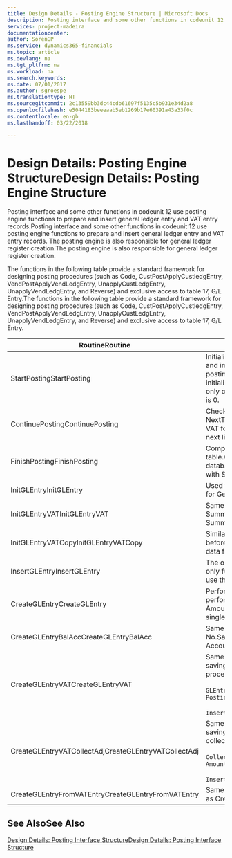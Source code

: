 ```yaml
---
title: Design Details - Posting Engine Structure | Microsoft Docs
description: Posting interface and some other functions in codeunit 12 use posting engine functions to prepare and insert general ledger entry and VAT entry records. The posting engine is also responsible for general ledger register creation.
services: project-madeira
documentationcenter: 
author: SorenGP
ms.service: dynamics365-financials
ms.topic: article
ms.devlang: na
ms.tgt_pltfrm: na
ms.workload: na
ms.search.keywords: 
ms.date: 07/01/2017
ms.author: sgroespe
ms.translationtype: HT
ms.sourcegitcommit: 2c13559bb3dc44cdb61697f5135c5b931e34d2a8
ms.openlocfilehash: e5044183beeeaab5eb1269b17e60391a43a33f0c
ms.contentlocale: en-gb
ms.lasthandoff: 03/22/2018

---
```

# <a name="design-details-posting-engine-structure"></a><span data-ttu-id="7e024-104">Design Details: Posting Engine Structure</span><span class="sxs-lookup"><span data-stu-id="7e024-104">Design Details: Posting Engine Structure</span></span>
<span data-ttu-id="7e024-105">Posting interface and some other functions in codeunit 12 use posting engine functions to prepare and insert general ledger entry and VAT entry records.</span><span class="sxs-lookup"><span data-stu-id="7e024-105">Posting interface and some other functions in codeunit 12 use posting engine functions to prepare and insert general ledger entry and VAT entry records.</span></span> <span data-ttu-id="7e024-106">The posting engine is also responsible for general ledger register creation.</span><span class="sxs-lookup"><span data-stu-id="7e024-106">The posting engine is also responsible for general ledger register creation.</span></span>  
  
 <span data-ttu-id="7e024-107">The functions in the following table provide a standard framework for designing posting procedures (such as Code, CustPostApplyCustledgEntry, VendPostApplyVendLedgEntry, UnapplyCustLedgEntry, UnapplyVendLedgEntry, and Reverse) and exclusive access to table 17, G/L Entry.</span><span class="sxs-lookup"><span data-stu-id="7e024-107">The functions in the following table provide a standard framework for designing posting procedures (such as Code, CustPostApplyCustledgEntry, VendPostApplyVendLedgEntry, UnapplyCustLedgEntry, UnapplyVendLedgEntry, and Reverse) and exclusive access to table 17, G/L Entry.</span></span>  
  
|<span data-ttu-id="7e024-108">Routine</span><span class="sxs-lookup"><span data-stu-id="7e024-108">Routine</span></span>|<span data-ttu-id="7e024-109">Description</span><span class="sxs-lookup"><span data-stu-id="7e024-109">Description</span></span>|  
|-------------|---------------------------------------|  
|<span data-ttu-id="7e024-110">StartPosting</span><span class="sxs-lookup"><span data-stu-id="7e024-110">StartPosting</span></span>|<span data-ttu-id="7e024-111">Initializes posting buffer TempGLEntryBuf, locks G/L Entry and VAT Entry tables, and initializes Accounting Period, G/L Register, and Exchange Rate.</span><span class="sxs-lookup"><span data-stu-id="7e024-111">Initializes posting buffer TempGLEntryBuf, locks G/L Entry and VAT Entry tables, and initializes Accounting Period, G/L Register, and Exchange Rate.</span></span> <span data-ttu-id="7e024-112">Should be called only once, then NextEntryNo is 0.</span><span class="sxs-lookup"><span data-stu-id="7e024-112">Should be called only once, then NextEntryNo is 0.</span></span>|  
|<span data-ttu-id="7e024-113">ContinuePosting</span><span class="sxs-lookup"><span data-stu-id="7e024-113">ContinuePosting</span></span>|<span data-ttu-id="7e024-114">Checks and posts unrealized VAT for previous transaction increment NextTransactionNo and prepares post of next line.</span><span class="sxs-lookup"><span data-stu-id="7e024-114">Checks and posts unrealized VAT for previous transaction increment NextTransactionNo and prepares post of next line.</span></span>|  
|<span data-ttu-id="7e024-115">FinishPosting</span><span class="sxs-lookup"><span data-stu-id="7e024-115">FinishPosting</span></span>|<span data-ttu-id="7e024-116">Completes posting by inserting G/L entries from temporary buffer into database table.</span><span class="sxs-lookup"><span data-stu-id="7e024-116">Completes posting by inserting G/L entries from temporary buffer into database table.</span></span> <span data-ttu-id="7e024-117">Always used together with StartPosting.</span><span class="sxs-lookup"><span data-stu-id="7e024-117">Always used together with StartPosting.</span></span> <span data-ttu-id="7e024-118">Checks for inconsistencies.</span><span class="sxs-lookup"><span data-stu-id="7e024-118">Checks for inconsistencies.</span></span>|  
|<span data-ttu-id="7e024-119">InitGLEntry</span><span class="sxs-lookup"><span data-stu-id="7e024-119">InitGLEntry</span></span>|<span data-ttu-id="7e024-120">Used to initialise new G/L entry for Gen. Jnl Line.</span><span class="sxs-lookup"><span data-stu-id="7e024-120">Used to initialize new G/L entry for Gen. Jnl Line.</span></span> <span data-ttu-id="7e024-121">Returns GLEntry as parameter.</span><span class="sxs-lookup"><span data-stu-id="7e024-121">Returns GLEntry as parameter.</span></span>|  
|<span data-ttu-id="7e024-122">InitGLEntryVAT</span><span class="sxs-lookup"><span data-stu-id="7e024-122">InitGLEntryVAT</span></span>|<span data-ttu-id="7e024-123">Same as InitGLEntry, but also assigns Bal. Account No. and SummarizeVAT.</span><span class="sxs-lookup"><span data-stu-id="7e024-123">Same as InitGLEntry, but also assigns Bal. Account No. and SummarizeVAT.</span></span>|  
|<span data-ttu-id="7e024-124">InitGLEntryVATCopy</span><span class="sxs-lookup"><span data-stu-id="7e024-124">InitGLEntryVATCopy</span></span>|<span data-ttu-id="7e024-125">Similar to InitGLEntryVAT, but also copies posting groups data from VAT Entry before SummarizeVAT.</span><span class="sxs-lookup"><span data-stu-id="7e024-125">Similar to InitGLEntryVAT, but also copies posting groups data from VAT Entry before SummarizeVAT.</span></span>|  
|<span data-ttu-id="7e024-126">InsertGLEntry</span><span class="sxs-lookup"><span data-stu-id="7e024-126">InsertGLEntry</span></span>|<span data-ttu-id="7e024-127">The only function that inserts G/L entry into global TempGLEntryBuf table.</span><span class="sxs-lookup"><span data-stu-id="7e024-127">The only function that inserts G/L entry into global TempGLEntryBuf table.</span></span> <span data-ttu-id="7e024-128">Always use this function for insert.</span><span class="sxs-lookup"><span data-stu-id="7e024-128">Always use this function for insert.</span></span>|  
|<span data-ttu-id="7e024-129">CreateGLEntry</span><span class="sxs-lookup"><span data-stu-id="7e024-129">CreateGLEntry</span></span>|<span data-ttu-id="7e024-130">Performs an InitGLEntry, assigns Additional Currency Amount, and then performs InsertGLEntry.</span><span class="sxs-lookup"><span data-stu-id="7e024-130">Performs an InitGLEntry, assigns Additional Currency Amount, and then performs InsertGLEntry.</span></span> <span data-ttu-id="7e024-131">Replaces several lines of code with a single function call.</span><span class="sxs-lookup"><span data-stu-id="7e024-131">Replaces several lines of code with a single function call.</span></span>|  
|<span data-ttu-id="7e024-132">CreateGLEntryBalAcc</span><span class="sxs-lookup"><span data-stu-id="7e024-132">CreateGLEntryBalAcc</span></span>|<span data-ttu-id="7e024-133">Same as CreateGLEntry, but also assigns Bal. Account Type and Bal. Account No.</span><span class="sxs-lookup"><span data-stu-id="7e024-133">Same as CreateGLEntry, but also assigns Bal. Account Type and Bal. Account No.</span></span>|  
|<span data-ttu-id="7e024-134">CreateGLEntryVAT</span><span class="sxs-lookup"><span data-stu-id="7e024-134">CreateGLEntryVAT</span></span>|<span data-ttu-id="7e024-135">Same as CreateGLEntry, but with additional processing for posting groups and saving to temporary VAT buffer:</span><span class="sxs-lookup"><span data-stu-id="7e024-135">Same as CreateGLEntry, but with additional processing for posting groups and saving to temporary VAT buffer:</span></span><br /><br /> `GLEntry.CopyPostingGroupsFromDtldCVBuf(DtldCVLedgEntryBuf,GenJnlLine."Gen. Posting Type");`<br /><br /> `InsertVATEntriesFromTemp(DtldCVLedgEntryBuf,GLEntry);`|  
|<span data-ttu-id="7e024-136">CreateGLEntryVATCollectAdj</span><span class="sxs-lookup"><span data-stu-id="7e024-136">CreateGLEntryVATCollectAdj</span></span>|<span data-ttu-id="7e024-137">Same as CreateGLEntry, but with additional collection of adjustments and saving to temporary VAT buffer:</span><span class="sxs-lookup"><span data-stu-id="7e024-137">Same as CreateGLEntry, but with additional collection of adjustments and saving to temporary VAT buffer:</span></span><br /><br /> `CollectAdjustment(AdjAmount,GLEntry.Amount,GLEntry."Additional-Currency Amount",OriginalDateSet);`<br /><br /> `InsertVATEntriesFromTemp(DtldCVLedgEntryBuf,GLEntry);`|  
|<span data-ttu-id="7e024-138">CreateGLEntryFromVATEntry</span><span class="sxs-lookup"><span data-stu-id="7e024-138">CreateGLEntryFromVATEntry</span></span>|<span data-ttu-id="7e024-139">Same as CreateGLEntry, but also copies posting groups from VAT entry.</span><span class="sxs-lookup"><span data-stu-id="7e024-139">Same as CreateGLEntry, but also copies posting groups from VAT entry.</span></span>|  
  
## <a name="see-also"></a><span data-ttu-id="7e024-140">See Also</span><span class="sxs-lookup"><span data-stu-id="7e024-140">See Also</span></span>  
 [<span data-ttu-id="7e024-141">Design Details: Posting Interface Structure</span><span class="sxs-lookup"><span data-stu-id="7e024-141">Design Details: Posting Interface Structure</span></span>](design-details-posting-interface-structure.md)
